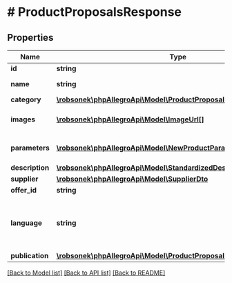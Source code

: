 # # ProductProposalsResponse

## Properties

Name | Type | Description | Notes
------------ | ------------- | ------------- | -------------
**id** | **string** | Product id. | [optional]
**name** | **string** | Product name. | [optional]
**category** | [**\robsonek\phpAllegroApi\Model\ProductProposalsResponseCategory**](ProductProposalsResponseCategory.md) |  | [optional]
**images** | [**\robsonek\phpAllegroApi\Model\ImageUrl[]**](ImageUrl.md) | List of product images. | [optional]
**parameters** | [**\robsonek\phpAllegroApi\Model\NewProductParameterDto[]**](NewProductParameterDto.md) | List of product parameters. | [optional]
**description** | [**\robsonek\phpAllegroApi\Model\StandardizedDescription**](StandardizedDescription.md) |  | [optional]
**supplier** | [**\robsonek\phpAllegroApi\Model\SupplierDto**](SupplierDto.md) |  | [optional]
**offer_id** | **string** | Offer id. | [optional]
**language** | **string** | Language of product data (name, description, parameters&#39;s values). | [optional]
**publication** | [**\robsonek\phpAllegroApi\Model\ProductProposalsResponsePublication**](ProductProposalsResponsePublication.md) |  | [optional]

[[Back to Model list]](../../README.md#models) [[Back to API list]](../../README.md#endpoints) [[Back to README]](../../README.md)
